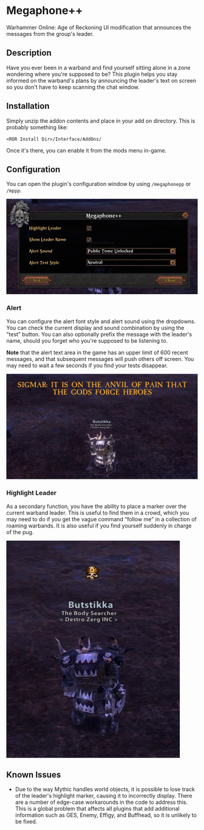 # Megaphone++
Warhammer Online: Age of Reckoning UI modification that announces the messages from the group's leader.

## Description
Have you ever been in a warband and find yourself sitting alone in a zone wondering where you're supposed to be? This plugin helps you stay informed on the warband's plans by announcing the leader's text on screen so you don't have to keep scanning the chat window. 

## Installation
Simply unzip the addon contents and place in your add on directory. This is probably something like:

```
<ROR Install Dir>/Interface/AddOns/
```

Once it's there, you can enable it from the mods menu in-game.

## Configuration
You can open the plugin's configuration window by using `/megaphonepp` or `/mppp`.

![Configuration window](docs/mppp-config.jpg?raw=true "Configuration window")

### Alert
You can configure the alert font style and alert sound using the dropdowns. You can check the current display and sound combination by using the "test" button. You can also optionally prefix the message with the leader's name, should you forget who you're supposed to be listening to.

**Note** that the alert text area in the game has an upper limit of 600 recent messages, and that subsequent messages will push others off screen. You may need to wait a few seconds if you find your tests disappear.

![Alert example](docs/mppp-alert.jpg?raw=true "Alert example")

### Highlight Leader
As a secondary function, you have the ability to place a marker over the current warband leader. This is useful to find them in a crowd, which you may need to do if you get the vague command "follow me" in a collection of roaming warbands. It is also useful if you find yourself suddenly in charge of the pug.

![Highlight leader example](docs/mppp-highlight.jpg?raw=true "Highlight leader example")

## Known Issues
* Due to the way Mythic handles world objects, it is possible to lose track of the leader's highlight marker, causing it to incorrectly display. There are a number of edge-case workarounds in the code to address this. This is a global problem that affects all plugins that add additional information such as GES, Enemy, Effigy, and Buffhead, so it is unlikely to be fixed.
